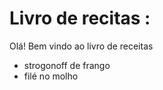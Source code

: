 
# Livro de recitas :

Olá! Bem vindo ao livro de receitas

 - strogonoff de frango
 - filé no molho
